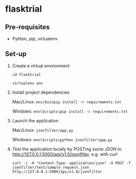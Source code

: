 flasktrial
==========

## Pre-requisites

* Pyhton, pip, virtualenv

## Set-up

1. Create a virtual environment

    `cd flasktrial`

    `virtualenv env`

2. Install project dependencies

    Mac/Linux: `env/bin/pip install -r requirements.txt`
    
    Windows:   `env\Scripts\pip install -r requirements.txt`

3. Launch the application

    Mac/Linux: `jsonfilter/app.py`

    Windows:   `env\Scripts\python jsonfilter\app.py`

4. Test the application locally by POSTing some JSON to http://127.0.0.1:5000/api/v1.0/jsonfilter, e.g. with curl

    `curl -i -H "Content-Type: application/json" -X POST -T jsonfilter/test/sample_request.json http://127.0.0.1:5000/api/v1.0/jsonfilter`
